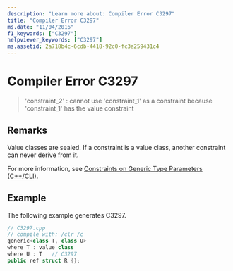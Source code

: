 ```yaml
---
description: "Learn more about: Compiler Error C3297"
title: "Compiler Error C3297"
ms.date: "11/04/2016"
f1_keywords: ["C3297"]
helpviewer_keywords: ["C3297"]
ms.assetid: 2a718b4c-6cdb-4418-92c0-fc3a259431c4
---
```

# Compiler Error C3297

> 'constraint_2' : cannot use 'constraint_1' as a constraint because 'constraint_1' has the value constraint

## Remarks

Value classes are sealed. If a constraint is a value class, another constraint can never derive from it.

For more information, see [Constraints on Generic Type Parameters (C++/CLI)](../../extensions/constraints-on-generic-type-parameters-cpp-cli.md).

## Example

The following example generates C3297.

```cpp
// C3297.cpp
// compile with: /clr /c
generic<class T, class U>
where T : value class
where U : T   // C3297
public ref struct R {};
```
